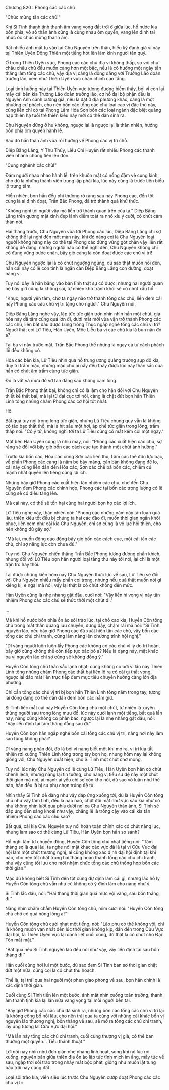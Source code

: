 




Chương 820 : Phong các các chủ


"Chúc mừng tân các chủ!"

Khi Si Tinh thanh tịnh thanh âm vang vọng đất trời ở giữa lúc, hồ nước kia bốn phía, vô số thân ảnh cũng là cùng nhau ôm quyền, vang lên đinh tai nhức óc chúc mừng thanh âm.

Rất nhiều ánh mắt tụ vào tại Chu Nguyên trên thân, hiếu kỳ đánh giá vị này tại Thiên Uyên Động Thiên một tiếng hót lên làm kinh người tân quý.

Ở trong Thiên Uyên vực, Phong các các chủ địa vị không thấp, so với chư châu châu chủ đều muốn càng hơn một bậc, nếu là có hướng một ngày tấn thăng làm tổng các chủ, vậy địa vị càng là đồng đẳng với Trưởng Lão đoàn trưởng lão, xem như Thiên Uyên vực chân chính cao tầng.

Loại tình huống này tại Thiên Uyên vực tương đương hiếm thấy, bởi vì còn lại mấy cái bên kia Trưởng Lão đoàn trưởng lão, cơ hồ đại bộ phận đều là Nguyên Anh cảnh cường giả, nếu là đặt ở địa phương khác, càng là một phương cự phách, cho nên bốn các tổng các chủ loại cao vị đặc thù này, cũng liền chỉ có tại Phong Lâm Hỏa Sơn bốn các loại ngành đặc biệt quảng nạp thiên hạ tuổi trẻ thiên kiêu này mới có thể đản sinh ra.

Chu Nguyên đứng ở hư không, ngược lại là ngược lại là thản nhiên, hướng bốn phía ôm quyền hành lễ.

Sau đó hắn thân ảnh vừa rồi hướng về Phong các vị trí chỗ.

Diệp Băng Lăng, Y Thu Thủy, Liễu Chi Huyền rất nhiều Phong các thành viên nhanh chóng tiến lên đón.

"Cung nghênh các chủ!"

Đám người nhao nhao hành lễ, trên khuôn mặt có nồng đậm vẻ cung kính, cho dù là những thành viên trung lập phái kia, lúc này cũng là trước tiên biểu lộ trung tâm.

Hiển nhiên, bọn hắn đều phi thường rõ ràng sau này Phong các, đến tột cùng là ai định đoạt, Trần Bắc Phong, đã trở thành quá khứ thức.

"Không nghĩ tới ngươi vậy mà liền trở thành quan trên của ta." Diệp Băng Lăng trên gương mặt xinh đẹp lãnh diễm toát ra nhỏ xíu ý cười, có chút cảm thán nói.

Hai tháng trước, Chu Nguyên vừa tới Phong các lúc, Diệp Băng Lăng chỉ sợ không thể lại nghĩ đến một màn này, khi đó nàng coi là Chu Nguyên loại người không hàng này có thể tại Phong các đứng vững gót chân vậy liền rất không dễ dàng, nhưng người nào có thể nghĩ đến, Chu Nguyên không chỉ có đứng vững bước chân, bây giờ càng là còn đoạt được các chủ vị trí!

Chu Nguyên ngược lại là có chút ngượng ngùng, dù sao thật muốn nói đến, hắn cái này có lẽ còn tính là ngăn cản Diệp Băng Lăng con đường, đoạt nàng vị.

Tuy nói đây là hắn bằng vào bản lĩnh thật sự có được, nhưng hai người quan hệ bây giờ cũng là không sai, tự nhiên khó tránh khỏi sẽ có chút xấu hổ.

"Khục, ngươi yên tâm, chờ ta ngày nào trở thành tổng các chủ, liền đem cái này Phong các các chủ vị trí tặng cho ngươi." Chu Nguyên nói.

Diệp Băng Lăng nghe vậy, lập tức tức giận trợn nhìn nhìn hắn một chút, gia hỏa này dã tâm cũng quá lớn đi, dưới mắt mới vừa vặn trở thành Phong các các chủ, liền bắt đầu được Lũng trông Thục ngấp nghé tổng các chủ vị trí? Ngươi thật coi Lữ Tiêu, Hàn Uyên, Mộc Liễu ba vị các chủ kia là bùn nặn đó a?

Tại ba vị này trước mặt, Trần Bắc Phong thế nhưng là ngay cả tư cách phách lối đều không có.

Hỏa các bên kia, Lữ Tiêu nhìn qua hồ trung ương quảng trường sụp đổ kia, duy trì trầm mặc, nhưng mặc cho ai nấy đều thấy được lúc này thần sắc của hắn có chút âm trầm cùng tức giận.

Đó là vất vả mưu đồ vỡ tan đằng sau không cam lòng.

Trần Bắc Phong thất bại, không chỉ có là làm cho hắn đối với Chu Nguyên thiết kế thất bại, mà lại từ đại cục tới nói, càng là chặt đứt bọn hắn Thiên Linh tông nhúng chàm Phong các cơ hội tốt nhất.

Hô.

Bất quá tuy nói trong lòng tức giận, nhưng Lữ Tiêu chung quy vẫn là không có táo bạo thất thố, mà là hít sâu một hơi, áp chế tức giận trong lòng, trầm thấp nói: "Có ý tứ, không nghĩ tới ta Lữ Tiêu cũng có mắt kém cỏi một ngày."

Một bên Hàn Uyên cũng là nhíu mày, nói: "Phong các xuất hiện các chủ, sợ rằng sẽ đối với bây giờ bốn các cách cục tạo thành một chút ảnh hưởng."

Trước kia bốn các, Hỏa các cùng Sơn các liên thủ, Lâm các thế đơn lực bạc, về phần Phong các càng là năm bè bảy mảng, căn bản không đáng để lo, cái này cũng liền dẫn đến Hỏa các, Sơn các chế bá bốn các, chiếm cứ mạnh nhất quyền lên tiếng cùng lợi ích.

Nhưng bây giờ Phong các xuất hiện tân nhiệm các chủ, chờ đến Chu Nguyên đem Phong các chỉnh hợp, Phong các tại bốn các trọng lượng có lẽ cũng sẽ có điều tăng lên.

Mà cái này, có thể sẽ tổn hại cùng hai người bọn họ các lợi ích.

Lữ Tiêu nghe vậy, thản nhiên nói: "Phong các những năm này tán loạn quá lâu, thiên kiêu tốt đều bị chúng ta hai các đào đi, muốn thời gian ngắn khôi phục, liền xem như cái kia Chu Nguyên, chỉ sợ cũng là vô lực hồi thiên, cho nên không đủ gây sợ."

"Mà lại, muốn động dao động bây giờ bốn các cách cục, một cái tân các chủ, chỉ sợ năng lực còn chưa đủ."

Tuy nói Chu Nguyên chiến thắng Trần Bắc Phong tương đương phấn khích, nhưng đối với Lữ Tiêu bọn hắn người loại tầng thứ này tới nói, lại chỉ là một trận trò hay thôi.

Tại được chứng kiến hôm nay Chu Nguyên thực lực về sau, Lữ Tiêu sẽ đối với Chu Nguyên nhiều mấy phần coi trọng, nhưng nếu quả thật muốn nói gì kiêng kị, e ngại mà nói, vậy lại thật là có chút không đến mức.

Hàn Uyên cũng là nhẹ nhàng gật đầu, cười nói: "Vậy liền hi vọng vị này tân nhiệm Phong các các chủ sẽ thức thời một chút đi."

...

Mà khi hồ nước bốn phía ồn ào sôi trào lúc, tại chỗ cao kia, Huyền Côn tông chủ trong mắt thần quang lưu chuyển, đứng dậy, chậm rãi mà nói: "Si Tinh nguyên lão, nếu bây giờ Phong các đã xuất hiện tân các chủ, vậy bốn các tổng các chủ chi tranh, cũng làm nâng lên chương trình hội nghị."

"Dĩ vãng ngươi luôn luôn lấy Phong các không có các chủ vì lý do trì hoãn, bây giờ cũng không thể còn tiếp tục bác bỏ a? Nếu là dạng này, mặt khác ba vị nguyên lão chỉ sợ cũng sẽ không đồng ý."

Huyền Côn tông chủ thần sắc lạnh nhạt, cũng không có bởi vì lần này Thiên Linh tông nhúng chàm Phong các thất bại liền lộ ra có cái gì thất vọng, ngược lại đảo mắt liền trực tiếp đem mục tiêu chuyển hướng càng lớn địa phương.

Chỉ cần tổng các chủ vị trí bị bọn hắn Thiên Linh tông nắm trong tay, tương lai đồng dạng có thể dần dần đem bốn các nắm giữ.

Si Tinh liếc mắt cái này Huyền Côn tông chủ một chút, tự nhiên là xuyên thủng người sau trong lòng mưu đồ, lúc này cười lạnh một tiếng, bất quá lần này, nàng cũng không có phản bác, ngược lại là nhẹ nhàng gật đầu, nói: "Vậy liền định tại tám tháng đằng sau đi."

Huyền Côn bọn hắn ngấp nghé bốn cái tổng các chủ vị trí, nàng nơi này làm sao từng không phải?

Dĩ vãng nàng phản đối, đó là bởi vì nàng biết một khi mở ra, vị trí kia tất nhiên rơi xuống Thiên Linh tông trong tay bọn họ, nhưng hôm nay lại không giống với, Chu Nguyên xuất hiện, cho Si Tinh một chút chờ mong.

Tuy nói lúc này Chu Nguyên có lẽ cùng Lữ Tiêu, Hàn Uyên bọn hắn có chút chênh lệch, nhưng nàng lại tin tưởng, cho nàng vị tiểu sư đệ này một chút thời gian mà nói, ai mạnh ai yếu chỉ sợ còn khó nói, dù sao vô luận như thế nào, hắn đều là bị sư phụ chọn trúng đệ tử.

Nhìn thấy Si Tinh dễ dàng như vậy đáp ứng xuống tới, dù là Huyền Côn tông chủ như vậy tâm tính, đều là nao nao, chợt đôi mắt như vực sâu kia như có như không nhìn lướt qua phía dưới nơi xa Chu Nguyên thân ảnh, Si Tinh sẽ đáp ứng đến sảng khoái như vậy, chẳng lẽ là trông cậy vào cái kia tân nhiệm Phong các các chủ sao?

Bất quá, cái kia Chu Nguyên tuy nói hoàn toàn chính xác có chút năng lực, nhưng làm sao có thể cùng Lữ Tiêu, Hàn Uyên bọn hắn so sánh?

Hồ nghi tâm tư chuyển động, Huyền Côn tông chủ nhạt tiếng nói: "Tám tháng sợ là quá lâu, ta nghe nói mặt khác các vực đã là tại vì Cửu Vực đại hội làm một chút thương nghị, ai cũng không xác định đại hội định tại khi nào, cho nên tốt nhất trong hai tháng hoàn thành tổng các chủ chi tranh, như vậy cũng tốt lưu cho mới nhậm chức tổng các chủ thống hợp bốn các thời gian."

Mặc dù không biết Si Tinh đến tột cùng dự định làm cái gì, nhưng lão hồ ly Huyền Côn tông chủ vẫn như cũ không có ý định làm cho nàng như ý.

Si Tinh lắc đầu, nói: "Hai tháng thời gian quá mức vội vàng, sau bốn tháng đi."

Nàng nhìn chằm chằm Huyền Côn tông chủ, mỉm cười nói: "Huyền Côn tông chủ chớ có quá nóng lòng a?"

Huyền Côn tông chủ cười nhạt một tiếng, nói: "Lão phu có thể không vội, chỉ là không muốn vạn nhất đến lúc thời gian không kịp, dẫn đến trong Cửu Vực đại hội, ta Thiên Uyên vực lại danh liệt cuối cùng, đó thật là có chút cho Đại Tôn mất mặt."

"Bất quá nếu Si Tinh nguyên lão đều nói như vậy, vậy liền định tại sau bốn tháng đi."

Hắn cuối cùng hơi lui một bước, dù sao đem Si Tinh ban sơ thời gian chặt đứt một nửa, cũng coi là có chút thu hoạch.

Thế là, tại trải qua hai người một phen giao phong về sau, bọn hắn chính là xác định thời gian.

Cuối cùng Si Tinh tiến lên một bước, ánh mắt nhìn xuống toàn trường, thanh âm thanh tịnh kia lại lần nữa vang vọng tại mỗi người bên tai.

"Bây giờ Phong các các chủ đã sinh ra, nhưng bốn các tổng các chủ vị trí lại là không công bố hồi lâu, cho nên trải qua ta cùng với những cái khác bốn vị nguyên lão thương nghị, bốn tháng về sau, sẽ mở ra tổng các chủ chi tranh, lấy ứng tương lai Cửu Vực đại hội."

"Mà lần này tổng các chủ chi tranh, cuối cùng thượng vị giả, có thể ban thưởng một quyển... Tiểu thánh thuật."

Lời nói này nhìn như đơn giản nhẹ nhàng linh hoạt, song khi nó lúc rơi xuống, nguyên bản giữa thiên địa ồn ào lập tức tĩnh mịch im ắng, mấy tức về sau, ngập trời sôi trào trong nháy mắt bộc phát, giống như muốn lật tung bầu trời này cùng đất.

Loại sôi trào kia, viễn siêu lúc trước Chu Nguyên cướp đoạt Phong các các chủ vị trí.




